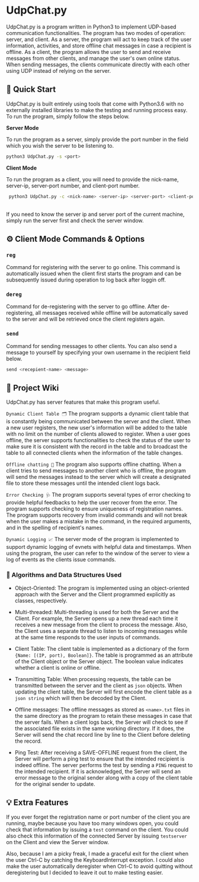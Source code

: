 # UdpChat.py

UdpChat.py is a program written in Python3 to implement UDP-based communication 
functionalities. The program has two modes of operation: server, and client. As a server, the program will act to 
keep track of the user information, activities, and store offline chat messages 
in case a recipient is offline. As a client, the program allows the user to 
send and receive messages from other clients, and manage the user's own online 
status. When sending messages, the clients communicate directly with each other 
using UDP instead of relying on the server.

## 💫 Quick Start

UdpChat.py is built entirely using tools that come with Python3.6 with no 
externally installed libraries to make the testing and running process easy. 
To run the program, simply follow the steps below. 

<strong> Server Mode </strong>

To run the program as a server, simply provide the port number in the field which you 
wish the server to be listening to. 

```bash
python3 UdpChat.py -s <port>
```
<strong> Client Mode </strong>

To run the program as a client, you will need to provide the nick-name, server-ip, server-port number,
and client-port number. 
<br>
```bash
 python3 UdpChat.py -c <nick-name> <server-ip> <server-port> <client-port>
 ```
<br>
If you need to know the server ip and server port of the current machine, simply run the server
first and check the server window. 

## ⚙ Client Mode️ Commands & Options  
### `reg`
Command for registering with the server to go online. This command is automatically issued when the 
client first starts the program and can be subsequently issued during operation to log back after
loggin off. 

### `dereg`
Command for de-registering with the server to go offline. After de-registering, all messages received 
while offline will be automatically saved to the server and will be retrieved once the client registers
again.

### `send`
Command for sending messages to other clients. You can also send a message to yourself by specifying your 
own username in the recipient field below. 
```bash
send <recepient-name> <message>
```


## 📖 Project Wiki
UdpChat.py has server features that make this program useful.

`Dynamic Client Table 🗂` The program supports a dynamic client table that is constantly 
being communicated between the server and the client. When a new user registers, the 
new user's information will be added to the table with no limit on the number of 
clients allowed to register. When a user goes offline, the server supports functionalities 
to check the status of the user to make sure it is consistent with the record in the table
and to broadcast the table to all connected clients when the information of the table changes. 

`Offline chatting 📲` The program also supports offline chatting. When a client tries to send 
messages to another client who is offline, the program will send the messages instead to the 
server which will create a designated file to store these messages until the intended client logs back.

`Error Checking 🩺` The program supports several types of error checking to provide helpful 
feedbacks to help the user recover from the error. The program supports checking to ensure
 uniqueness of registration names. The program supports recovery from invalid commands and will not
 break when the user makes a mistake in the command, in the required arguments, and in the spelling 
of recipient's names.

`Dynamic Logging 📈` The server mode of the program is implemented to support dynamic logging of evnets 
with helpful data and timestamps. When using the program, the user can refer to the window of the server 
to view a log of events as the clients issue commands.





 ### 🔧 Algorithms and Data Structures Used

* Object-Oriented:
The program is implemented using an object-oriented approach with the Server and the Client 
programmed explicitly as classes, respectively.  
  

* Multi-threaded: Multi-threading is used for both the Server and 
the Client. For example, the Server opens up a new thread each time it receives a new message 
from the client to process the message. Also, the Client uses a separate thread to listen 
to incoming messages while at the same time responds to the user inputs of commands. 


* Client Table: The client table is implemented as a dictionary of the form `{Name: [(IP, port), Boolean]}`. 
The table is programmed as an attribute of the Client object or the Server object. The boolean 
value indicates whether a client is online or offline. 


* Transmitting Table: When processing requests, the table 
can be transmitted between the server and the client as `json` objects. When updating the 
client table, the Server will first encode the client table as a `json string` which will then 
be decoded by the Client.


* Offline messages: The offline messages as stored as `<name>.txt` files in the same directory as the program 
to retain these messages in case that the server fails. When a client logs back, the Server will check 
  to see if the associated file exists in the same working directory. If it does, the Server will 
  send the chat record line by line to the Client before deleting the record.
  

* Ping Test: After receiving a SAVE-OFFLINE request from the client, the Server will perform a ping test 
to ensure that the intended recipient is indeed offline. The server performs the test by sending a 
  `PING` request to the intended recipient. If it is acknowledged, the Server will send an error message 
  to the original sender along with a copy of the client table for the original sender to update. 
  

##  💡 Extra Features 

If you ever forget the registration name or port number of the client you are running, maybe because 
you have too many windows open, you could check that information by issuing a `test` command on the 
client. You could also check this information of the connected Server by issuing `testserver` on the 
Client and view the Server window. 

Also, because I am a picky freak, I made a graceful exit for the client when the user Ctrl-C by catching 
the KeyboardInterrupt exception. I could also make the user automatically deregister when Ctrl-C to avoid 
quitting without deregistering but I decided to leave it out to make testing easier. 
